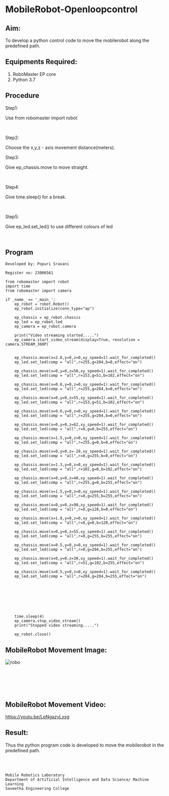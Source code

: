 # MobileRobot-Openloopcontrol
## Aim:

To develop a python control code to move the mobilerobot along the predefined path.

## Equipments Required:
1. RoboMaster EP core
2. Python 3.7

## Procedure

Step1:

Use from robomaster import robot

<br/>

Step2:

Choose the x,y,z - axis movement distance(meters).
<br/>

Step3:

Give ep_chassis.move to move straight.

<br/>

Step4:

Give time.sleep() for a break.

<br/>

Step5:


Give  ep_led.set_led() to use different colours of led

<br/>

## Program
```
Developed by: Popuri Sravani

Register no: 23006561

from robomaster import robot
import time
from robomaster import camera

if _name_ == '_main_':
    ep_robot = robot.Robot()
    ep_robot.initialize(conn_type="ap")

    ep_chassis = ep_robot.chassis
    ep_led = ep_robot.led
    ep_camera = ep_robot.camera

    print("Video streaming started.....")
    ep_camera.start_video_stream(display=True, resolution = camera.STREAM_360P)


    ep_chassis.move(x=2.8,y=0,z=0,xy_speed=1).wait_for_completed()
    ep_led.set_led(comp = "all",r=255,g=204,b=0,effect="on")

    ep_chassis.move(x=0,y=0,z=50,xy_speed=1).wait_for_completed()
    ep_led.set_led(comp = "all",r=153,g=51,b=102,effect="on")

    ep_chassis.move(x=0.6,y=0,z=0,xy_speed=1).wait_for_completed()
    ep_led.set_led(comp = "all",r=255,g=204,b=0,effect="on")

    ep_chassis.move(x=0,y=0,z=55,xy_speed=1).wait_for_completed()
    ep_led.set_led(comp = "all",r=153,g=51,b=102,effect="on")

    ep_chassis.move(x=0.6,y=0,z=0,xy_speed=1).wait_for_completed()
    ep_led.set_led(comp = "all",r=255,g=204,b=0,effect="on")

    ep_chassis.move(x=0,y=0,z=62,xy_speed=1).wait_for_completed()
    ep_led.set_led(comp = "all",r=0,g=0,b=255,effect="on")

    ep_chassis.move(x=1.5,y=0,z=0,xy_speed=1).wait_for_completed()
    ep_led.set_led(comp = "all",r=255,g=0,b=0,effect="on")

    ep_chassis.move(x=0,y=0,z=-28,xy_speed=1).wait_for_completed()
    ep_led.set_led(comp = "all",r=0,g=255,b=0,effect="on")

    ep_chassis.move(x=1.3,y=0,z=0,xy_speed=1).wait_for_completed()
    ep_led.set_led(comp = "all",r=102,g=0,b=102,effect="on")

    ep_chassis.move(x=0,y=0,z=40,xy_speed=1).wait_for_completed()
    ep_led.set_led(comp = "all",r=255,g=0,b=255,effect="on")

    ep_chassis.move(x=1.5,y=0,z=0,xy_speed=1).wait_for_completed()
    ep_led.set_led(comp = "all",r=0,g=255,b=255,effect="on")

    ep_chassis.move(x=0,y=0,z=90,xy_speed=1).wait_for_completed()
    ep_led.set_led(comp = "all",r=0,g=128,b=0,effect="on")

    ep_chassis.move(x=1.8,y=0,z=0,xy_speed=1).wait_for_completed()
    ep_led.set_led(comp = "all",r=0,g=0,b=128,effect="on")

    ep_chassis.move(x=0,y=0,z=55,xy_speed=1).wait_for_completed()
    ep_led.set_led(comp = "all",r=0,g=255,b=255,effect="on")

    ep_chassis.move(x=0.5,y=0,z=0,xy_speed=1).wait_for_completed()
    ep_led.set_led(comp = "all",r=0,g=204,b=255,effect="on")
    
    ep_chassis.move(x=0,y=0,z=30,xy_speed=1).wait_for_completed()
    ep_led.set_led(comp = "all",r=51,g=102,b=255,effect="on")

    ep_chassis.move(x=0.5,y=0,z=0,xy_speed=1).wait_for_completed()
    ep_led.set_led(comp = "all",r=204,g=204,b=255,effect="on")








    time.sleep(4)
    ep_camera.stop_video_stream()
    print("Stopped video streaming.....")

    ep_robot.close()

```

## MobileRobot Movement Image:

![robo](./img/robomaster.png)




<br/>
<br/>
<br/>
<br/>

## MobileRobot Movement Video:



https://youtu.be/LpNgazyLxsg



## Result:
Thus the python program code is developed to move the mobilerobot in the predefined path.


<br/>
<br/>

```
Mobile Robotics Laboratory
Department of Artificial Intelligence and Data Science/ Machine Learning
Saveetha Engineering College
```
